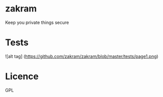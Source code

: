 # zakram
Keep you private things secure

# Tests
![alt tag] (https://github.com/zakram/zakram/blob/master/tests/page1.png)

# Licence
 GPL